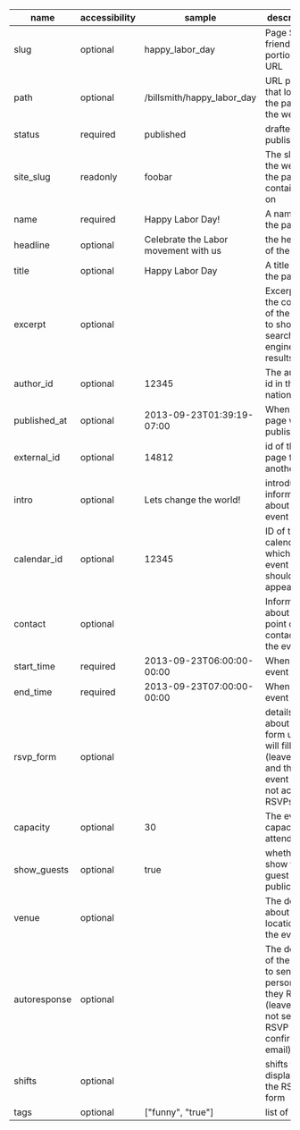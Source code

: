 | name         | accessibility | sample                               | description                                                                                                  |
| ------------ | ------------- | ------------------------------------ | ------------------------------------------------------------------------------------------------------------ |
| slug         | optional      | happy_labor_day                      | Page SEO friendly portion of URL                                                                             |
| path         | optional      | /billsmith/happy_labor_day           | URL path that locates the page on the website                                                                |
| status       | required      | published                            | drafted or published                                                                                         |
| site_slug    | readonly      | foobar                               | The slug of the website the page is contained on                                                             |
| name         | required      | Happy Labor Day!                     | A name for the page                                                                                          |
| headline     | optional      | Celebrate the Labor movement with us | the headline of the page                                                                                     |
| title        | optional      | Happy Labor Day                      | A title for the page                                                                                         |
| excerpt      | optional      |                                      | Excerpt of the content of the page to show on search engine results                                          |
| author_id    | optional      | 12345                                | The author's id in the nation                                                                                |
| published_at | optional      | 2013-09-23T01:39:19-07:00            | When the page was published                                                                                  |
| external_id  | optional      | 14812                                | id of the page from another tool                                                                             |
| intro        | optional      | Lets change the world!               | introductory information about the event                                                                     |
| calendar_id  | optional      | 12345                                | ID of the calendar on which this event should appear                                                         |
| contact      | optional      |                                      | Information about the point of contact for the event                                                         |
| start_time   | required      | 2013-09-23T06:00:00-00:00            | When the event starts                                                                                        |
| end_time     | required      | 2013-09-23T07:00:00-00:00            | When the event ends                                                                                          |
| rsvp_form    | optional      |                                      | details about the form users will fill out to (leave out and the event will not accept RSVPs)                |
| capacity     | optional      | 30                                   | The event's capacity for attendees                                                                           |
| show_guests  | optional      | true                                 | whether to show the guest list publically                                                                    |
| venue        | optional      |                                      | The details about the location of the event                                                                  |
| autoresponse | optional      |                                      | The details of the email to send to a person after they RSVP (leave out to not send RSVP confirmation email) |
| shifts       | optional      |                                      | shifts to display on the RSVP form                                                                           |
| tags         | optional      | ["funny", "true"]                    | list of tags                                                                                                 |
